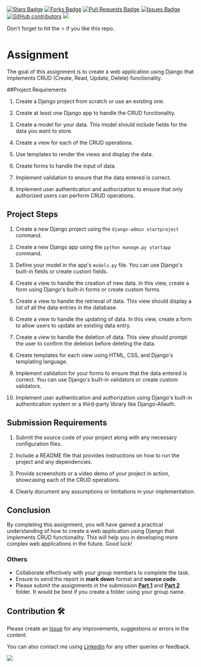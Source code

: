 <a href="https://github.com/drshahizan/learn-django/stargazers"><img src="https://img.shields.io/github/stars/drshahizan/learn-django" alt="Stars Badge"/></a>
<a href="https://github.com/drshahizan/learn-django/network/members"><img src="https://img.shields.io/github/forks/drshahizan/learn-django" alt="Forks Badge"/></a>
<a href="https://github.com/drshahizan/learn-django/pulls"><img src="https://img.shields.io/github/issues-pr/drshahizan/learn-django" alt="Pull Requests Badge"/></a>
<a href="https://github.com/drshahizan/learn-django/issues"><img src="https://img.shields.io/github/issues/drshahizan/learn-django" alt="Issues Badge"/></a>
<a href="https://github.com/drshahizan/learn-django/graphs/contributors"><img alt="GitHub contributors" src="https://img.shields.io/github/contributors/drshahizan/learn-django?color=2b9348"></a>
![](https://visitor-badge.glitch.me/badge?page_id=drshahizan/learn-django)

Don't forget to hit the :star: if you like this repo.

# Assignment

The goal of this assignment is to create a web application using Django that implements CRUD (Create, Read, Update, Delete) functionality. 

##Project Requirements

1. Create a Django project from scratch or use an existing one.

2. Create at least one Django app to handle the CRUD functionality.

3. Create a model for your data. This model should include fields for the data you want to store.

4. Create a view for each of the CRUD operations.

5. Use templates to render the views and display the data.

6. Create forms to handle the input of data.

7. Implement validation to ensure that the data entered is correct.

8. Implement user authentication and authorization to ensure that only authorized users can perform CRUD operations.

## Project Steps

1. Create a new Django project using the `django-admin startproject` command.

2. Create a new Django app using the `python manage.py startapp` command.

3. Define your model in the app's `models.py` file. You can use Django's built-in fields or create custom fields. 

4. Create a view to handle the creation of new data. In this view, create a form using Django's built-in forms or create custom forms.

5. Create a view to handle the retrieval of data. This view should display a list of all the data entries in the database.

6. Create a view to handle the updating of data. In this view, create a form to allow users to update an existing data entry.

7. Create a view to handle the deletion of data. This view should prompt the user to confirm the deletion before deleting the data.

8. Create templates for each view using HTML, CSS, and Django's templating language.

9. Implement validation for your forms to ensure that the data entered is correct. You can use Django's built-in validators or create custom validators.

10. Implement user authentication and authorization using Django's built-in authentication system or a third-party library like Django-Allauth.

## Submission Requirements

1. Submit the source code of your project along with any necessary configuration files.

2. Include a README file that provides instructions on how to run the project and any dependencies.

3. Provide screenshots or a video demo of your project in action, showcasing each of the CRUD operations.

4. Clearly document any assumptions or limitations in your implementation.

## Conclusion

By completing this assignment, you will have gained a practical understanding of how to create a web application using Django that implements CRUD functionality. This will help you in developing more complex web applications in the future. Good luck!


### Others
- Collaborate effectively with your group members to complete the task.
- Ensure to send the report in **mark down** format and **source code**.
- Please submit the assignments in the submission [**Part 1**](https://github.com/drshahizan/learn-django/tree/main/assignment/data-scraping/submission/part1) and [**Part 2**](https://github.com/drshahizan/special-topic-data-engineering/tree/main/assignment/data-scraping/submission/part2) folder. It would be best if you create a folder using your group name.

## Contribution 🛠️
Please create an [Issue](https://github.com/drshahizan/learn-django/issues) for any improvements, suggestions or errors in the content.

You can also contact me using [Linkedin](https://www.linkedin.com/in/drshahizan/) for any other queries or feedback.

![](https://visitor-badge.glitch.me/badge?page_id=drshahizan)



